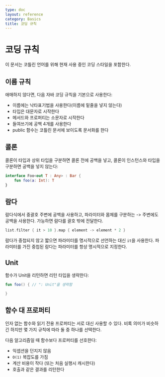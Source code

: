 ```yaml
---
type: doc
layout: reference
category: Basics
title: 코딩 규칙
---
```


# 코딩 규칙

이 문서는 코틀린 언어를 위해 현재 사용 중인 코딩 스타일을 포함한다.

## 이름 규칙
애매하지 않다면, 다음 자바 코딩 규칙을 기본으로 사용한다:

* 이름에는 낙타표기법을 사용한다(이름에 밑줄을 넣지 않는다)
* 타입은 대문자로 시작한다
* 메서드와 프로퍼티는 소문자로 시작한다
* 들여쓰기에 공백 4개를 사용한다
* public 함수는 코틀린 문서에 보이도록 문서화를 한다

## 콜론

콜론이 타입과 상위 타입을 구분하면 콜론 전에 공백을 넣고, 콜론이 인스턴스와 타입을 구분하면 공백을 넣지 않는다:

``` kotlin
interface Foo<out T : Any> : Bar {
    fun foo(a: Int): T
}
```

## 람다

람다식에서 중괄호 주변에 공백을 사용하고, 파라미터와 몸체를 구분하는 -> 주변에도 공백을 사용한다.
가능하면 람다를 괄호 밖에 전달한다.

``` kotlin
list.filter { it > 10 }.map { element -> element * 2 }
```

람다가 중첩되지 않고 짧으면 파라미터를 명시적으로 선언하는 대신 `it`을 사용한다.
파라미터를 가진 중첩된 람다는 파라미터를 항상 명시적으로 지정한다.

## Unit

함수가 Unit을 리턴하면 리턴 타입을 생략한다:

``` kotlin
fun foo() { // ": Unit"을 생략함

}
```

## 함수 대 프로퍼티

인자 없는 함수와 읽기 전용 프로퍼티는 서로 대신 사용할 수 있다.
비록 의미가 비슷하긴 하지만 몇 가지 규칙에 따라 둘 중 하나를 선택한다.

다음 알고리즘일 때 함수보다 프로퍼티를 선호한다:

* 익셉션을 던지지 않음
* `O(1)` 복잡도를 가짐
* 계산 비용이 작다 (또는 처음 실행시 캐시한다)
* 호출과 같은 결과를 리턴한다
